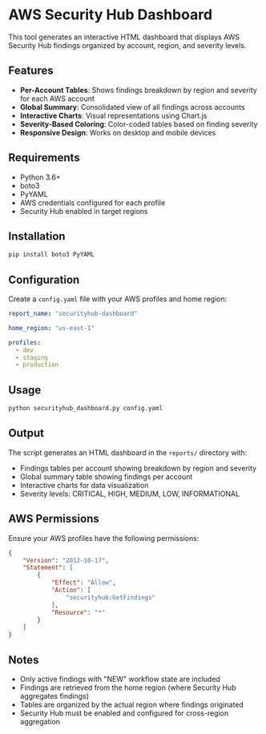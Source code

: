 # AWS Security Hub Dashboard

This tool generates an interactive HTML dashboard that displays AWS Security Hub findings organized by account, region, and severity levels.

## Features

- **Per-Account Tables**: Shows findings breakdown by region and severity for each AWS account
- **Global Summary**: Consolidated view of all findings across accounts
- **Interactive Charts**: Visual representations using Chart.js
- **Severity-Based Coloring**: Color-coded tables based on finding severity
- **Responsive Design**: Works on desktop and mobile devices

## Requirements

- Python 3.6+
- boto3
- PyYAML
- AWS credentials configured for each profile
- Security Hub enabled in target regions

## Installation

```bash
pip install boto3 PyYAML
```

## Configuration

Create a `config.yaml` file with your AWS profiles and home region:

```yaml
report_name: "securityhub-dashboard"

home_region: "us-east-1"

profiles:
  - dev
  - staging
  - production
```

## Usage

```bash
python securityhub_dashboard.py config.yaml
```

## Output

The script generates an HTML dashboard in the `reports/` directory with:

- Findings tables per account showing breakdown by region and severity
- Global summary table showing findings per account
- Interactive charts for data visualization
- Severity levels: CRITICAL, HIGH, MEDIUM, LOW, INFORMATIONAL

## AWS Permissions

Ensure your AWS profiles have the following permissions:

```json
{
    "Version": "2012-10-17",
    "Statement": [
        {
            "Effect": "Allow",
            "Action": [
                "securityhub:GetFindings"
            ],
            "Resource": "*"
        }
    ]
}
```

## Notes

- Only active findings with "NEW" workflow state are included
- Findings are retrieved from the home region (where Security Hub aggregates findings)
- Tables are organized by the actual region where findings originated
- Security Hub must be enabled and configured for cross-region aggregation